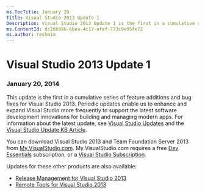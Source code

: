 ```yaml
---
ms.TocTitle: January 20
Title: Visual Studio 2013 Update 1
Description: Visual Studio 2013 Update 1 is the first in a cumulative series of feature additions and bug fixes to enhance and expand Visual Studio 2013.
ms.ContentId: dc26b986-6bea-4c17-afef-773c9e95fe72
ms.author: reshmim
---
```


# Visual Studio 2013 Update 1

### January 20, 2014

This update is the first in a cumulative series of feature additions and bug fixes for Visual Studio 2013. Periodic updates enable us to enhance and expand Visual Studio more frequently to support the latest software development innovations for building and managing modern apps. For information about the latest update, see [Visual Studio Updates](http://go.microsoft.com/fwlink/?LinkId=272487) and the [Visual Studio Update KB Article](http://go.microsoft.com/fwlink/?LinkId=331377).

You can download Visual Studio 2013 and Team Foundation Server 2013 from [My.VisualStudio.com](https://www.visualstudio.com/vs/older-downloads/). My.VisualStudio.com requires a free [Dev Essentials](https://www.visualstudio.com/dev-essentials/) subscription, or a [Visual Studio Subscription](https://www.visualstudio.com/subscriptions/).

Updates for these other products are also available:

- [Release Management for Visual Studio 2013](http://go.microsoft.com/?linkid=9843059)
- [Remote Tools for Visual Studio 2013](http://go.microsoft.com/?linkid=9843060)
